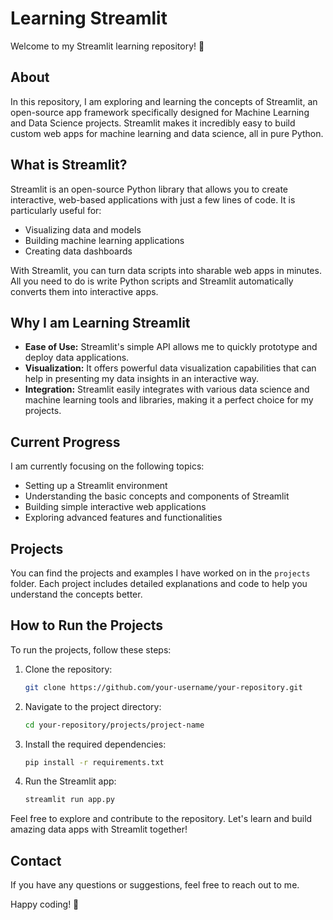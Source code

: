 # Learning Streamlit

Welcome to my Streamlit learning repository! 🎉

## About

In this repository, I am exploring and learning the concepts of Streamlit, an open-source app framework specifically designed for Machine Learning and Data Science projects. Streamlit makes it incredibly easy to build custom web apps for machine learning and data science, all in pure Python.

## What is Streamlit?

Streamlit is an open-source Python library that allows you to create interactive, web-based applications with just a few lines of code. It is particularly useful for:

- Visualizing data and models
- Building machine learning applications
- Creating data dashboards

With Streamlit, you can turn data scripts into sharable web apps in minutes. All you need to do is write Python scripts and Streamlit automatically converts them into interactive apps.

## Why I am Learning Streamlit

- **Ease of Use:** Streamlit's simple API allows me to quickly prototype and deploy data applications.
- **Visualization:** It offers powerful data visualization capabilities that can help in presenting my data insights in an interactive way.
- **Integration:** Streamlit easily integrates with various data science and machine learning tools and libraries, making it a perfect choice for my projects.

## Current Progress

I am currently focusing on the following topics:

- Setting up a Streamlit environment
- Understanding the basic concepts and components of Streamlit
- Building simple interactive web applications
- Exploring advanced features and functionalities

## Projects

You can find the projects and examples I have worked on in the `projects` folder. Each project includes detailed explanations and code to help you understand the concepts better.

## How to Run the Projects

To run the projects, follow these steps:

1. Clone the repository:
    ```bash
    git clone https://github.com/your-username/your-repository.git
    ```
2. Navigate to the project directory:
    ```bash
    cd your-repository/projects/project-name
    ```
3. Install the required dependencies:
    ```bash
    pip install -r requirements.txt
    ```
4. Run the Streamlit app:
    ```bash
    streamlit run app.py
    ```

Feel free to explore and contribute to the repository. Let's learn and build amazing data apps with Streamlit together!

## Contact

If you have any questions or suggestions, feel free to reach out to me.

Happy coding! 🚀
